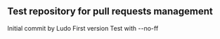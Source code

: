 ## Test repository for pull requests management

Initial commit by Ludo
First version
Test with --no-ff
